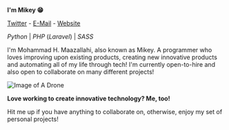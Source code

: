 **I'm Mikey 😁**

[Twitter](https://twitter.com/WiGeeky) - [E-Mail](mailto:mohammadhoseinmazalahi@gmail.com) - [Website](https://mikey.ir)

*Python* | *PHP* (*Laravel*) | *SASS*

I'm Mohammad H. Maazallahi, also known as Mikey. A programmer who loves improving upon existing products, creating new innovative products and automating all of my life through tech! I'm currently open-to-hire and also open to collaborate on many different projects!

![Image of A Drone](https://images.unsplash.com/photo-1591005468918-8a335d5c627c?ixlib=rb-1.2.1&ixid=eyJhcHBfaWQiOjEyMDd9&auto=format&fit=crop&w=500&q=80)

**Love working to create innovative technology? Me, too!**

Hit me up if you have anything to collaborate on, otherwise, enjoy my set of personal projects!
